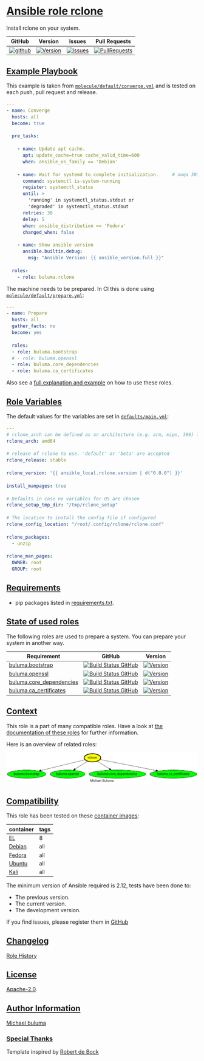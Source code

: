 # [Ansible role rclone](#rclone)

Install rclone on your system.

|GitHub|Version|Issues|Pull Requests|
|------|-------|------|-------------|
|[![github](https://github.com/buluma/ansible-role-rclone/actions/workflows/molecule.yml/badge.svg)](https://github.com/buluma/ansible-role-rclone/actions/workflows/molecule.yml)|[![Version](https://img.shields.io/github/release/buluma/ansible-role-rclone.svg)](https://github.com/buluma/ansible-role-rclone/releases/)|[![Issues](https://img.shields.io/github/issues/buluma/ansible-role-rclone.svg)](https://github.com/buluma/ansible-role-rclone/issues/)|[![PullRequests](https://img.shields.io/github/issues-pr-closed-raw/buluma/ansible-role-rclone.svg)](https://github.com/buluma/ansible-role-rclone/pulls/)|

## [Example Playbook](#example-playbook)

This example is taken from [`molecule/default/converge.yml`](https://github.com/buluma/ansible-role-rclone/blob/master/molecule/default/converge.yml) and is tested on each push, pull request and release.

```yaml
---
- name: Converge
  hosts: all
  become: true

  pre_tasks:

    - name: Update apt cache.
      apt: update_cache=true cache_valid_time=600
      when: ansible_os_family == 'Debian'

    - name: Wait for systemd to complete initialization.     # noqa 303
      command: systemctl is-system-running
      register: systemctl_status
      until: >
        'running' in systemctl_status.stdout or
        'degraded' in systemctl_status.stdout
      retries: 30
      delay: 5
      when: ansible_distribution == 'Fedora'
      changed_when: false

    - name: Show ansible version
      ansible.builtin.debug:
        msg: "Ansible Version: {{ ansible_version.full }}"

  roles:
    - role: buluma.rclone
```

The machine needs to be prepared. In CI this is done using [`molecule/default/prepare.yml`](https://github.com/buluma/ansible-role-rclone/blob/master/molecule/default/prepare.yml):

```yaml
---
- name: Prepare
  hosts: all
  gather_facts: no
  become: yes

  roles:
  - role: buluma.bootstrap
  # - role: buluma.openssl
  - role: buluma.core_dependencies
  - role: buluma.ca_certificates
```

Also see a [full explanation and example](https://buluma.github.io/how-to-use-these-roles.html) on how to use these roles.

## [Role Variables](#role-variables)

The default values for the variables are set in [`defaults/main.yml`](https://github.com/buluma/ansible-role-rclone/blob/master/defaults/main.yml):

```yaml
---
# rclone_arch can be defined as an architecture (e.g. arm, mips, 386) listed at https://github.com/ncw/rclone/releases
rclone_arch: amd64

# release of rclone to use. 'default' or 'beta' are accepted
rclone_release: stable

rclone_version: '{{ ansible_local.rclone.version | d("0.0.0") }}'

install_manpages: true

# Defaults in case no variables for OS are chosen
rclone_setup_tmp_dir: "/tmp/rclone_setup"

# The location to install the config file if configured
rclone_config_location: "/root/.config/rclone/rclone.conf"

rclone_packages:
  - unzip

rclone_man_pages:
  OWNER: root
  GROUP: root
```

## [Requirements](#requirements)

- pip packages listed in [requirements.txt](https://github.com/buluma/ansible-role-rclone/blob/master/requirements.txt).

## [State of used roles](#state-of-used-roles)

The following roles are used to prepare a system. You can prepare your system in another way.

| Requirement | GitHub | Version |
|-------------|--------|--------|
|[buluma.bootstrap](https://galaxy.ansible.com/buluma/bootstrap)|[![Build Status GitHub](https://github.com/buluma/ansible-role-bootstrap/workflows/Ansible%20Molecule/badge.svg)](https://github.com/buluma/ansible-role-bootstrap/actions)|[![Version](https://img.shields.io/github/release/buluma/ansible-role-bootstrap.svg)](https://github.com/shadowwalker/ansible-role-bootstrap)|
|[buluma.openssl](https://galaxy.ansible.com/buluma/openssl)|[![Build Status GitHub](https://github.com/buluma/ansible-role-openssl/workflows/Ansible%20Molecule/badge.svg)](https://github.com/buluma/ansible-role-openssl/actions)|[![Version](https://img.shields.io/github/release/buluma/ansible-role-openssl.svg)](https://github.com/shadowwalker/ansible-role-openssl)|
|[buluma.core_dependencies](https://galaxy.ansible.com/buluma/core_dependencies)|[![Build Status GitHub](https://github.com/buluma/ansible-role-core_dependencies/workflows/Ansible%20Molecule/badge.svg)](https://github.com/buluma/ansible-role-core_dependencies/actions)|[![Version](https://img.shields.io/github/release/buluma/ansible-role-core_dependencies.svg)](https://github.com/shadowwalker/ansible-role-core_dependencies)|
|[buluma.ca_certificates](https://galaxy.ansible.com/buluma/ca_certificates)|[![Build Status GitHub](https://github.com/buluma/ansible-role-ca_certificates/workflows/Ansible%20Molecule/badge.svg)](https://github.com/buluma/ansible-role-ca_certificates/actions)|[![Version](https://img.shields.io/github/release/buluma/ansible-role-ca_certificates.svg)](https://github.com/shadowwalker/ansible-role-ca_certificates)|

## [Context](#context)

This role is a part of many compatible roles. Have a look at [the documentation of these roles](https://buluma.github.io/) for further information.

Here is an overview of related roles:

![dependencies](https://raw.githubusercontent.com/buluma/ansible-role-rclone/png/requirements.png "Dependencies")

## [Compatibility](#compatibility)

This role has been tested on these [container images](https://hub.docker.com/u/buluma):

|container|tags|
|---------|----|
|[EL](https://hub.docker.com/repository/docker/buluma/enterpriselinux/general)|8|
|[Debian](https://hub.docker.com/repository/docker/buluma/debian/general)|all|
|[Fedora](https://hub.docker.com/repository/docker/buluma/fedora/general)|all|
|[Ubuntu](https://hub.docker.com/repository/docker/buluma/ubuntu/general)|all|
|[Kali](https://hub.docker.com/repository/docker/buluma/kali/general)|all|

The minimum version of Ansible required is 2.12, tests have been done to:

- The previous version.
- The current version.
- The development version.

If you find issues, please register them in [GitHub](https://github.com/buluma/ansible-role-rclone/issues)

## [Changelog](#changelog)

[Role History](https://github.com/buluma/ansible-role-rclone/blob/master/CHANGELOG.md)

## [License](#license)

[Apache-2.0](https://github.com/buluma/ansible-role-rclone/blob/master/LICENSE).

## [Author Information](#author-information)

[Michael buluma](https://buluma.github.io/)


### [Special Thanks](#special-thanks)

Template inspired by [Robert de Bock](https://github.com/robertdebock)
